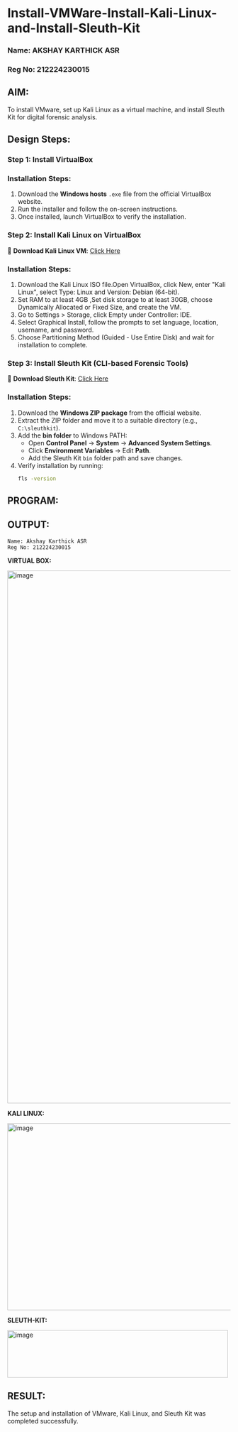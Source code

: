 # Install-VMWare-Install-Kali-Linux-and-Install-Sleuth-Kit
### Name: AKSHAY KARTHICK ASR
### Reg No: 212224230015
## AIM:

To install VMware, set up Kali Linux as a virtual machine, and install Sleuth Kit for digital forensic analysis.

## **Design Steps:**

### **Step 1: Install  VirtualBox**

### **Installation Steps:**
1. Download the **Windows hosts** `.exe` file from the official VirtualBox website.  
2. Run the installer and follow the on-screen instructions.  
3. Once installed, launch VirtualBox to verify the installation.


### **Step 2: Install Kali Linux on VirtualBox**
🔗 **Download Kali Linux VM**: [Click Here](https://www.kali.org/get-kali/#kali-virtual-machines)  

### **Installation Steps:**
1. Download the Kali Linux ISO file.Open VirtualBox, click New, enter "Kali Linux", select Type: Linux and Version: Debian (64-bit).  
2. Set RAM to at least 4GB ,Set disk storage to at least 30GB, choose Dynamically Allocated or Fixed Size, and create the VM. 
3. Go to Settings > Storage, click Empty under Controller: IDE. 
4. Select Graphical Install, follow the prompts to set language, location, username, and password.
5. Choose Partitioning Method (Guided - Use Entire Disk) and wait for installation to complete.


### **Step 3: Install Sleuth Kit (CLI-based Forensic Tools)**
🔗 **Download Sleuth Kit**: [Click Here](https://sleuthkit.org/download.php)  

### **Installation Steps:**
1. Download the **Windows ZIP package** from the official website.  
2. Extract the ZIP folder and move it to a suitable directory (e.g., `C:\sleuthkit`).  
3. Add the **bin folder** to Windows PATH:
   - Open **Control Panel** → **System** → **Advanced System Settings**.  
   - Click **Environment Variables** → Edit **Path**.  
   - Add the Sleuth Kit `bin` folder path and save changes.  
4. Verify installation by running:
   ```sh
   fls -version
   
## PROGRAM:

## OUTPUT:
```
Name: Akshay Karthick ASR
Reg No: 212224230015
```
**VIRTUAL BOX:**

<img width="1920" height="1200" alt="image" src="https://github.com/user-attachments/assets/dc08c96a-a98c-42ec-9df9-1d86216f3c76" />


**KALI LINUX:**

<img width="547" height="421" alt="image" src="https://github.com/user-attachments/assets/2f879605-3ae9-4dd4-a9ba-ee612a53e029" />



**SLEUTH-KIT:**

<img width="498" height="107" alt="image" src="https://github.com/user-attachments/assets/d21fb253-1c6c-4db8-9307-096c10eaa747" />



## RESULT:
The setup and installation of VMware, Kali Linux, and Sleuth Kit was completed successfully.

